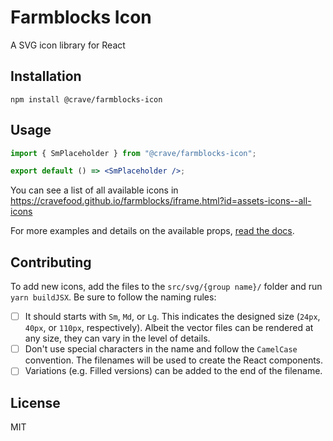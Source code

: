 # Farmblocks Icon

A SVG icon library for React

## Installation

```
npm install @crave/farmblocks-icon
```

## Usage

```jsx
import { SmPlaceholder } from "@crave/farmblocks-icon";

export default () => <SmPlaceholder />;
```

You can see a list of all available icons in https://cravefood.github.io/farmblocks/iframe.html?id=assets-icons--all-icons

For more examples and details on the available props, [read the docs](https://cravefood.github.io/farmblocks/?path=/docs/assets-icons--basic).

## Contributing

To add new icons, add the files to the `src/svg/{group name}/` folder and run `yarn buildJSX`.
Be sure to follow the naming rules:

- [ ] It should starts with `Sm`, `Md`, or `Lg`. This indicates the designed size (`24px`, `40px`, or `110px`, respectively). Albeit the vector files can be rendered at any size, they can vary in the level of details.
- [ ] Don't use special characters in the name and follow the `CamelCase` convention. The filenames will be used to create the React components.
- [ ] Variations (e.g. Filled versions) can be added to the end of the filename.

## License

MIT
